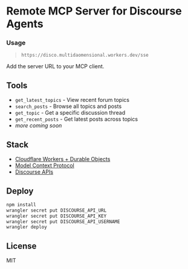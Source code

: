 # Remote MCP Server for Discourse Agents

### Usage

> `https://disco.multidaomensional.workers.dev/sse`

Add the server URL to your MCP client.

## Tools

- `get_latest_topics` - View recent forum topics
- `search_posts` - Browse all topics and posts
- `get_topic` - Get a specific discussion thread
- `get_recent_posts` - Get latest posts across topics
- _more coming soon_

## Stack

- [Cloudflare Workers + Durable Objects](https://developers.cloudflare.com/workers)
- [Model Context Protocol](https://modelcontextprotocol.io)
- [Discourse APIs](https://docs.discourse.org)

## Deploy

```bash
npm install
wrangler secret put DISCOURSE_API_URL
wrangler secret put DISCOURSE_API_KEY
wrangler secret put DISCOURSE_API_USERNAME
wrangler deploy
```

## License

MIT
